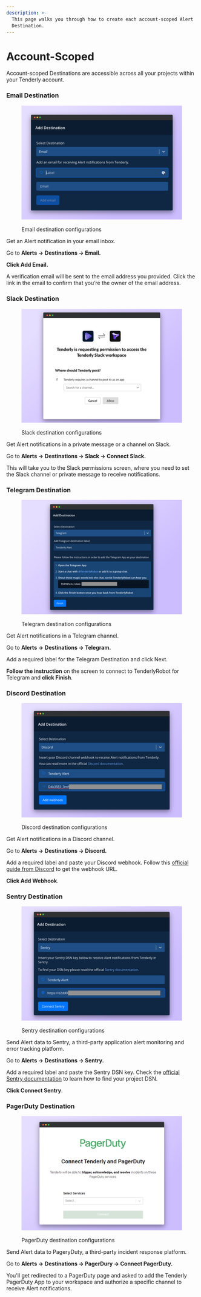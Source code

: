 ```yaml
---
description: >-
  This page walks you through how to create each account-scoped Alert
  Destination.
---
```


# Account-Scoped

Account-scoped Destinations are accessible across all your projects within your Tenderly account.

### Email Destination

<figure><img src="../../.gitbook/assets/email_dest.png" alt=""><figcaption><p>Email destination configurations</p></figcaption></figure>

Get an Alert notification in your email inbox.

Go to **Alerts →** **Destinations → Email.**

**Click Add Email.**

A verification email will be sent to the email address you provided. Click the link in the email to confirm that you’re the owner of the email address.

### Slack Destination

<figure><img src="../../.gitbook/assets/slack_dest.png" alt=""><figcaption><p>Slack destination configurations</p></figcaption></figure>

Get Alert notifications in a private message or a channel on Slack.

Go to **Alerts →** **Destinations → Slack → Connect Slack.**

This will take you to the Slack permissions screen, where you need to set the Slack channel or private message to receive notifications.

### Telegram Destination

<figure><img src="../../.gitbook/assets/telegram_dest.png" alt=""><figcaption><p>Telegram destination configurations</p></figcaption></figure>

Get Alert notifications in a Telegram channel.

Go to **Alerts →** **Destinations → Telegram.**

Add a required label for the Telegram Destination and click Next.

**Follow the instruction** on the screen to connect to TenderlyRobot for Telegram and **click Finish**.

### Discord Destination

<figure><img src="../../.gitbook/assets/slack_dest_(1).png" alt=""><figcaption><p>Discord destination configurations</p></figcaption></figure>

Get Alert notifications in a Discord channel.

Go to **Alerts →** **Destinations → Discord.**

Add a required label and paste your Discord webhook. Follow this [official guide from Discord](https://support.discord.com/hc/en-us/articles/228383668-Intro-to-Webhooks) to get the webhook URL.

**Click Add Webhook**.

### Sentry Destination

<figure><img src="../../.gitbook/assets/sentry_dest.png" alt=""><figcaption><p>Sentry destination configurations</p></figcaption></figure>

Send Alert data to Sentry, a third-party application alert monitoring and error tracking platform.

Go to **Alerts →** **Destinations → Sentry.**

Add a required label and paste the Sentry DSN key. Check the [official Sentry documentation](https://docs.sentry.io/product/sentry-basics/dsn-explainer/) to learn how to find your project DSN.

**Click Connect Sentry**.

### PagerDuty Destination

<figure><img src="../../.gitbook/assets/pageryduty_dest.png" alt=""><figcaption><p>PagerDuty destination configurations</p></figcaption></figure>

Send Alert data to PageryDuty, a third-party incident response platform.

Go to **Alerts →** **Destinations → PagerDury → Connect PagerDuty.**

You'll get redirected to a PagerDuty page and asked to add the Tenderly PagerDuty App to your workspace and authorize a specific channel to receive Alert notifications.
